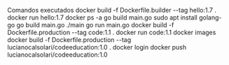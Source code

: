 Comandos executados 
docker build -f Dockerfile.builder  --tag hello:1.7 .
docker run hello:1.7
docker ps -a
go build main.go
sudo apt install golang-go 
go build main.go
./main go run main.go
docker build -f Dockerfile.production --tag code:1.1 .
docker run code:1.1
docker images
docker build -f Dockerfile.production --tag lucianocalsolari/codeeducation:1.0 .
docker login
docker push lucianocalsolari/codeeducation:1.0